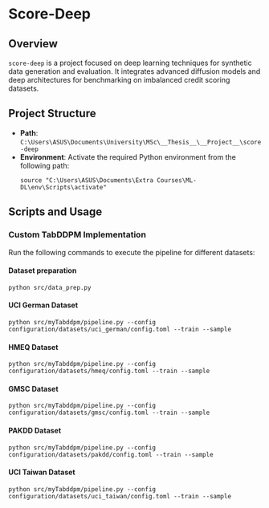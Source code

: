 # Score-Deep

## Overview
`score-deep` is a project focused on deep learning techniques for synthetic data generation and evaluation. It integrates advanced diffusion models and deep architectures for benchmarking on imbalanced credit scoring datasets.

## Project Structure
- **Path**: `C:\Users\ASUS\Documents\University\MSc\__Thesis__\__Project__\score-deep`
- **Environment**: Activate the required Python environment from the following path:
  ```
  source "C:\Users\ASUS\Documents\Extra Courses\ML-DL\env\Scripts\activate"
  ```

## Scripts and Usage
### Custom TabDDPM Implementation
Run the following commands to execute the pipeline for different datasets:

#### Dataset preparation
```
python src/data_prep.py
```

#### UCI German Dataset
```
python src/myTabddpm/pipeline.py --config configuration/datasets/uci_german/config.toml --train --sample
```

#### HMEQ Dataset
```
python src/myTabddpm/pipeline.py --config configuration/datasets/hmeq/config.toml --train --sample
```

#### GMSC Dataset
```
python src/myTabddpm/pipeline.py --config configuration/datasets/gmsc/config.toml --train --sample
```

#### PAKDD Dataset
```
python src/myTabddpm/pipeline.py --config configuration/datasets/pakdd/config.toml --train --sample
```

#### UCI Taiwan Dataset
```
python src/myTabddpm/pipeline.py --config configuration/datasets/uci_taiwan/config.toml --train --sample
```

